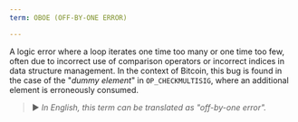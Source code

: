 ```yaml
---
term: OBOE (OFF-BY-ONE ERROR)

---
```

A logic error where a loop iterates one time too many or one time too few, often due to incorrect use of comparison operators or incorrect indices in data structure management. In the context of Bitcoin, this bug is found in the case of the "*dummy element*" in `OP_CHECKMULTISIG`, where an additional element is erroneously consumed.

> ► *In English, this term can be translated as "off-by-one error".*